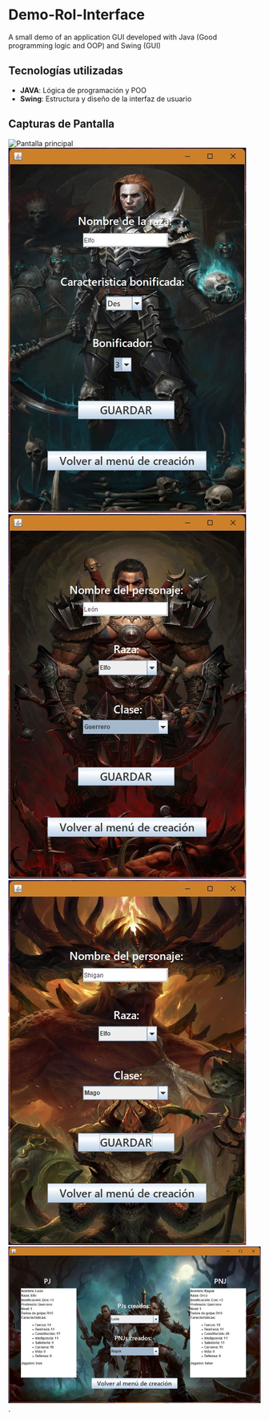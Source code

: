 # Demo-Rol-Interface
A small demo of an application GUI developed with Java (Good programming logic and OOP) and Swing (GUI)

## Tecnologías utilizadas
- **JAVA**: Lógica de programación y POO
- **Swing**: Estructura y diseño de la interfaz de usuario

## Capturas de Pantalla
![Pantalla principal](Media/RolPincipal.jpg)
![Pantalla principal](Media/RolRaza.jpg)
![Pantalla principal](Media/RolPj.jpg)
![Pantalla principal](Media/RolPnj.jpg)
![Pantalla principal](Media/RolVisualizar.jpg).
